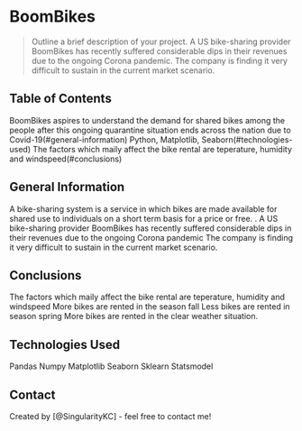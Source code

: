 # BoomBikes
> Outline a brief description of your project.
A US bike-sharing provider BoomBikes has recently suffered considerable dips in their revenues due to the ongoing Corona pandemic. The company is finding it very difficult to sustain in the current market scenario.

## Table of Contents
BoomBikes aspires to understand the demand for shared bikes among the people after this ongoing quarantine situation ends across the nation due to Covid-19(#general-information)
Python, Matplotlib, Seaborn(#technologies-used)
The factors which maily affect the bike rental are teperature, humidity and windspeed(#conclusions)

<!-- You can include any other section that is pertinent to your problem -->

## General Information
A bike-sharing system is a service in which bikes are made available for shared use to individuals on a short term basis for a price or free. .
A US bike-sharing provider BoomBikes has recently suffered considerable dips in their revenues due to the ongoing Corona pandemic
The company is finding it very difficult to sustain in the current market scenario.

<!-- You don't have to answer all the questions - just the ones relevant to your project. -->

## Conclusions
The factors which maily affect the bike rental are teperature, humidity and windspeed
More bikes are rented in the season fall
Less bikes are rented in season spring
More bikes are rented in the clear weather situation.

<!-- You don't have to answer all the questions - just the ones relevant to your project. -->


## Technologies Used
Pandas
Numpy
Matplotlib
Seaborn
Sklearn
Statsmodel

<!-- As the libraries versions keep on changing, it is recommended to mention the version of library used in this project -->




## Contact
Created by [@SingularityKC] - feel free to contact me!


